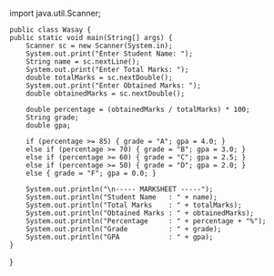 import java.util.Scanner;

    public class Wasay {
    public static void main(String[] args) {
        Scanner sc = new Scanner(System.in);
        System.out.print("Enter Student Name: ");
        String name = sc.nextLine();
        System.out.print("Enter Total Marks: ");
        double totalMarks = sc.nextDouble();
        System.out.print("Enter Obtained Marks: ");
        double obtainedMarks = sc.nextDouble();

        double percentage = (obtainedMarks / totalMarks) * 100;
        String grade;
        double gpa;

        if (percentage >= 85) { grade = "A"; gpa = 4.0; }
        else if (percentage >= 70) { grade = "B"; gpa = 3.0; }
        else if (percentage >= 60) { grade = "C"; gpa = 2.5; }
        else if (percentage >= 50) { grade = "D"; gpa = 2.0; }
        else { grade = "F"; gpa = 0.0; }

        System.out.println("\n----- MARKSHEET -----");
        System.out.println("Student Name   : " + name);
        System.out.println("Total Marks    : " + totalMarks);
        System.out.println("Obtained Marks : " + obtainedMarks);
        System.out.println("Percentage     : " + percentage + "%");
        System.out.println("Grade          : " + grade);
        System.out.println("GPA            : " + gpa);
    }
}
